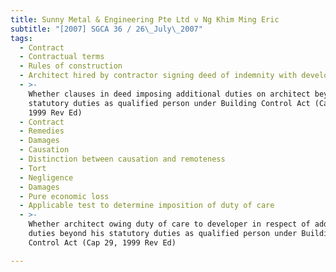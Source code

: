 ```yaml
---
title: Sunny Metal & Engineering Pte Ltd v Ng Khim Ming Eric
subtitle: "[2007] SGCA 36 / 26\_July\_2007"
tags:
  - Contract
  - Contractual terms
  - Rules of construction
  - Architect hired by contractor signing deed of indemnity with developer
  - >-
    Whether clauses in deed imposing additional duties on architect beyond his
    statutory duties as qualified person under Building Control Act (Cap 29,
    1999 Rev Ed)
  - Contract
  - Remedies
  - Damages
  - Causation
  - Distinction between causation and remoteness
  - Tort
  - Negligence
  - Damages
  - Pure economic loss
  - Applicable test to determine imposition of duty of care
  - >-
    Whether architect owing duty of care to developer in respect of additional
    duties beyond his statutory duties as qualified person under Building
    Control Act (Cap 29, 1999 Rev Ed)

---
```


